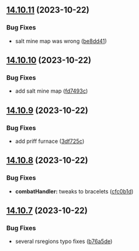 ## [14.10.11](https://github.com/Torwent/WaspLib/compare/v14.10.10...v14.10.11) (2023-10-22)


### Bug Fixes

* salt mine map was wrong ([be8dd41](https://github.com/Torwent/WaspLib/commit/be8dd41be4bfd689da3160d4d08b9ed6b6c036c4))



## [14.10.10](https://github.com/Torwent/WaspLib/compare/v14.10.9...v14.10.10) (2023-10-22)


### Bug Fixes

* add salt mine map ([fd7493c](https://github.com/Torwent/WaspLib/commit/fd7493ca3ab83deb80a7a4e2c6d58d25fc1422e5))



## [14.10.9](https://github.com/Torwent/WaspLib/compare/v14.10.8...v14.10.9) (2023-10-22)


### Bug Fixes

* add priff furnace ([3df725c](https://github.com/Torwent/WaspLib/commit/3df725cacff3f1cbe6fd1f9a1cc8e406b8ad244d))



## [14.10.8](https://github.com/Torwent/WaspLib/compare/v14.10.7...v14.10.8) (2023-10-22)


### Bug Fixes

* **combatHandler:** tweaks to bracelets ([cfc0b1d](https://github.com/Torwent/WaspLib/commit/cfc0b1de264451a3224ab58d4d8390175d4f163e))



## [14.10.7](https://github.com/Torwent/WaspLib/compare/v14.10.6...v14.10.7) (2023-10-22)


### Bug Fixes

* several rsregions typo fixes ([b76a5de](https://github.com/Torwent/WaspLib/commit/b76a5de5220e5764de99dec17e10f599df1e9ad8))



